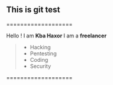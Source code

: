 ## This is git test ##

===================

Hello ! I am **Kba Haxor**
I am a **freelancer**

> - Hacking
> - Pentesting
> - Coding
> - Security

===================
